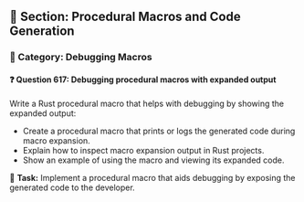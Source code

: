 ## 📘 Section: Procedural Macros and Code Generation  
### 🔹 Category: Debugging Macros  
#### ❓ Question 617: Debugging procedural macros with expanded output

Write a Rust procedural macro that helps with debugging by showing the expanded output:

- Create a procedural macro that prints or logs the generated code during macro expansion.
- Explain how to inspect macro expansion output in Rust projects.
- Show an example of using the macro and viewing its expanded code.

🔧 **Task:** Implement a procedural macro that aids debugging by exposing the generated code to the developer.
